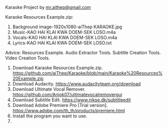 Karaoke Project by mr.aithep@gmail.com

Karaoke Resources Example.zip:
 1. Background image-1920x1080-aiThep KARAOKE.jpg
 2. Music-KAO HAI KLAI KWA DOEM-SEK LOSO.m4a
 3. Vocals-KAO HAI KLAI KWA DOEM-SEK LOSO.m4a
 4. Lyrics-KAO HAI KLAI KWA DOEM-SEK LOSO.txt

Advice: Resources Example. Audio Extractor Tools. Subtitle Creation Tools. Video Creation Tools.
 1. Download Karaoke Resources Example.zip. https://github.com/aiThep/Karaoke/blob/main/Karaoke%20Resources%20Example.zip
 2. Download Audacity. https://www.audacityteam.org/download
 3. Download Ultimate Vocal Remover. https://github.com/Anjok07/ultimatevocalremovergui
 4. Download Subtitle Edit. https://www.nikse.dk/subtitleedit
 5. Download Adobe Premiere Pro [Trial version]. https://www.adobe.com/th_th/products/premiere.html
 6. Install the program you want to use.
 7. 
